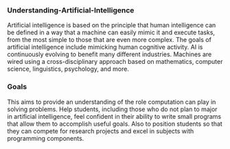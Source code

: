 ### Understanding-Artificial-Intelligence

Artificial intelligence is based on the principle that human intelligence can be defined in a way that a machine can easily mimic it and execute tasks, from the most simple to those that are even more complex.
The goals of artificial intelligence include mimicking human cognitive activity.
AI is continuously evolving to benefit many different industries. Machines are wired using a cross-disciplinary approach based on mathematics, computer science, linguistics, psychology, and more.

### Goals

This aims to provide an understanding of the role computation can play in solving problems. Help students, including those who do not plan to major in artificial intelligence, feel confident in their ability to write small programs that allow them to accomplish useful goals. Also to position students so that they can compete for research projects and excel in subjects with programming components.
